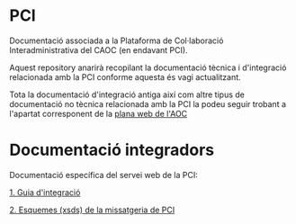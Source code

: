 # PCI

Documentació associada a la Plataforma de Col·laboració Interadministrativa del CAOC (en endavant PCI).

Aquest repository anarirà recopilant la documentació tècnica i d'integració relacionada amb la PCI conforme aquesta és vagi actualitzant.

Tota la documentació d'integració antiga així com altre tipus de documentació no tècnica relacionada amb la PCI la podeu seguir trobant a l'apartat corresponent de la [plana web de l'AOC](https://www.aoc.cat/)

# Documentació integradors

Documentació específica del servei web de la PCI:

[1. Guia d'integració](Missatgeria/README.MD)

[2. Esquemes (xsds) de la missatgeria de PCI](Missatgeria/esquemes)
